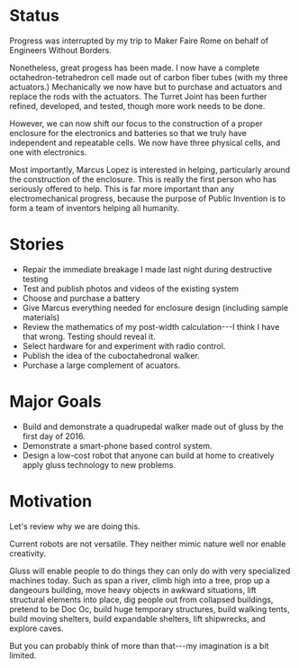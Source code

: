 # Status

Progress was interrupted by my trip to Maker Faire Rome on behalf of Engineers Without Borders.

Nonetheless, great progess has been made.  I now have a complete octahedron-tetrahedron cell made out of
carbon fiber tubes (with my three actuators.) Mechanically we now have but to purchase and actuators and replace the
rods with the actuators.  The Turret Joint has been further refined, developed, and tested, though more work needs to 
be done.

However, we can now shift our focus to the construction of a proper enclosure for the electronics and batteries
so that we truly have independent and repeatable cells.  We now have three physical cells, and one with electronics.

Most importantly, Marcus Lopez is interested in helping, particularly around the construction of the enclosure. This is
really the first person who has seriously offered to help.  This is far more important than any electromechanical 
progress, because the purpose of Public Invention is to form a team of inventors helping all humanity.

# Stories

* Repair the immediate breakage I made last night during destructive testing
* Test and publish photos and videos of the existing system
* Choose and purchase a battery
* Give Marcus everything needed for enclosure design (including sample materials)
* Review the mathematics of my post-width calculation---I think I have that wrong. Testing should reveal it.
* Select hardware for and experiment with radio control.
* Publish the idea of the cuboctahedronal walker.
* Purchase a large complement of acuators.

# Major Goals

* Build and demonstrate a quadrupedal walker made out of gluss by the first day of 2016.
* Demonstrate a smart-phone based control system.
* Design a low-cost robot that anyone can build at home to creatively apply gluss technology to new problems.

# Motivation

Let's review why we are doing this.

Current robots are not versatile. They neither mimic nature well nor enable creativity.

Gluss will enable people to do things they can only do with very specialized machines today. Such as span a river, climb high into a tree, prop up a dangeours building, move heavy objects in awkward situations, lift structural elements into place, dig people out from collapsed buildings, pretend to be Doc Oc, build huge temporary structures, build walking tents, build moving shelters, build expandable shelters, lift shipwrecks, and explore caves.

But you can probably think of more than that---my imagination is a bit limited.
